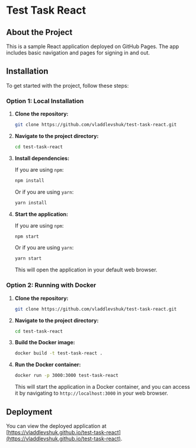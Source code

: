 # Test Task React

## About the Project

This is a sample React application deployed on GitHub Pages. The app includes basic navigation and pages for signing in and out.

## Installation

To get started with the project, follow these steps:

### Option 1: Local Installation

1. **Clone the repository:**

    ```bash
    git clone https://github.com/vladdlevshuk/test-task-react.git
    ```

2. **Navigate to the project directory:**

    ```bash
    cd test-task-react
    ```

3. **Install dependencies:**

    If you are using `npm`:

    ```bash
    npm install
    ```

    Or if you are using `yarn`:

    ```bash
    yarn install
    ```

4. **Start the application:**

    If you are using `npm`:

    ```bash
    npm start
    ```

    Or if you are using `yarn`:

    ```bash
    yarn start
    ```

    This will open the application in your default web browser.

### Option 2: Running with Docker

1. **Clone the repository:**

    ```bash
    git clone https://github.com/vladdlevshuk/test-task-react.git
    ```

2. **Navigate to the project directory:**

    ```bash
    cd test-task-react
    ```

3. **Build the Docker image:**

    ```bash
    docker build -t test-task-react .
    ```

4. **Run the Docker container:**

    ```bash
    docker run -p 3000:3000 test-task-react
    ```

    This will start the application in a Docker container, and you can access it by navigating to `http://localhost:3000` in your web browser.

## Deployment

You can view the deployed application at [https://vladdlevshuk.github.io/test-task-react](https://vladdlevshuk.github.io/test-task-react).
